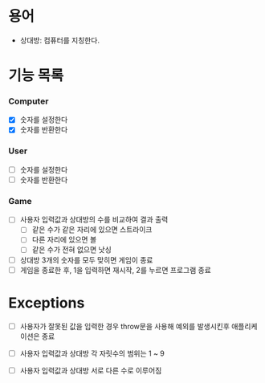 # 용어
- 상대방: 컴퓨터를 지칭한다.

# 기능 목록

### Computer
- [x] 숫자를 설정한다
- [x] 숫자를 반환한다

### User
- [ ] 숫자를 설정한다
- [ ] 숫자를 반환한다

### Game
- [ ] 사용자 입력값과 상대방의 수를 비교하여 결과 출력
  - [ ] 같은 수가 같은 자리에 있으면 스트라이크
  - [ ] 다른 자리에 있으면 볼
  - [ ] 같은 수가 전혀 없으면 낫싱
- [ ] 상대방 3개의 숫자를 모두 맞히면 게임이 종료
- [ ] 게임을 종료한 후, 1을 입력하면 재시작, 2를 누르면 프로그램 종료

# Exceptions
- [ ] 사용자가 잘못된 값을 입력한 경우 throw문을 사용해 예외를 발생시킨후 애플리케이션은 종료
- [ ] 사용자 입력값과 상대방 각 자릿수의 범위는 1 ~ 9
- [ ] 사용자 입력값과 상대방 서로 다른 수로 이루어짐

